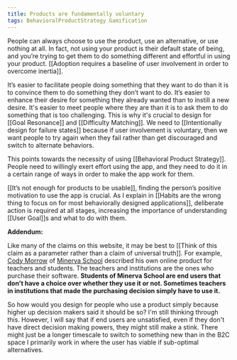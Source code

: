 ```yaml
---
title: Products are fundamentally voluntary
tags: BehavioralProductStrategy Gamification
---
```

People can always choose to use the product, use an alternative, or use nothing at all. In fact, not using your product is their default state of being, and you’re trying to get them to do something different and effortful in using your product. [[Adoption requires a baseline of user involvement in order to overcome inertia]].

It’s easier to facilitate people doing something that they want to do than it is to convince them to do something they don’t want to do. It’s easier to enhance their desire for something they already wanted than to instill a new desire. It's easier to meet people where they are than it is to ask them to do something that is too challenging. This is why it's crucial to design for [[Goal Resonance]] and [[Difficulty Matching]]. We need to [[Intentionally design for failure states]] because if user involvement is voluntary, then we want people to try again when they fail rather than get discouraged and switch to alternate behaviors. 

This points towards the necessity of using [[Behavioral Product Strategy]]. People need to willingly exert effort using the app, and they need to do it in a certain range of ways in order to make the app work for them. 

[[It’s not enough for products to be usable]], finding the person’s positive motivation to use the app is crucial.  As I explain in [[Habits are the wrong thing to focus on for most behaviorally designed applications]], deliberate action is required at all stages, increasing the importance of understanding [[User Goal]]s and what to do with them.

**Addendum:**

Like many of the claims on this website, it may be best to [[Think of this claim as a parameter rather than a claim of universal truth]]. For example, [Cody Morrow](https://www.linkedin.com/in/caamorrow/) of [Minerva School](https://www.minervaproject.com/) described his own online product for teachers and students. The teachers and institutions are the ones who purchase their software. **Students of Minerva School are end users that don't have a choice over whether they use it or not. Sometimes teachers in institutions that made the purchasing decision simply have to use it.**

So how would you design for people who use a product simply because higher up decision makers said it should be so? I'm still thinking through this. However, I will say that if end users are unsatisfied, even if they don't have direct decision making powers, they might still make a stink. There might just be a longer timescale to switch to something new than in the B2C space I primarily work in where the user has viable if sub-optimal alternatives.